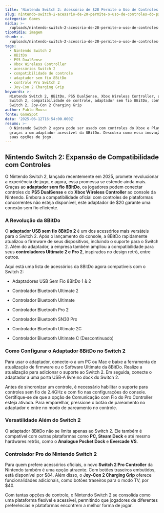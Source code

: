 ```yaml
---
title: 'Nintendo Switch 2: Acessório de $20 Permite o Uso de Controles do PS5 e Xbox'
slug: nintendo-switch-2-acessrio-de-20-permite-o-uso-de-controles-do-ps5-e-xbox
categoria: Games
midia: >-
  /uploads/nintendo-switch-2-acessrio-de-20-permite-o-uso-de-controles-do-ps5-e-xbox-thumb.jpg
tipoMidia: imagem
thumb: >-
  /uploads/nintendo-switch-2-acessrio-de-20-permite-o-uso-de-controles-do-ps5-e-xbox-thumb.jpg
tags:
  - Nintendo Switch 2
  - 8BitDo
  - PS5 DualSense
  - Xbox Wireless Controller
  - acessórios Switch 2
  - compatibilidade de controle
  - adaptador sem fio 8BitDo
  - controle Pro Switch 2
  - Joy-Con 2 Charging Grip
keywords: >-
  Nintendo Switch 2, 8BitDo, PS5 DualSense, Xbox Wireless Controller, acessórios
  Switch 2, compatibilidade de controle, adaptador sem fio 8BitDo, controle Pro
  Switch 2, Joy-Con 2 Charging Grip
author: Pablo Moura
fonte: GameSpot
data: '2025-06-12T16:54:00.000Z'
resumo: >-
  O Nintendo Switch 2 agora pode ser usado com controles do Xbox e PlayStation
  graças a um adaptador acessível da 8BitDo. Descubra como essa inovação amplia
  suas opções de jogo.
---
```


## Nintendo Switch 2: Expansão de Compatibilidade com Controles

O Nintendo Switch 2, lançado recentemente em 2025, promete revolucionar a experiência de jogo, e agora, essa promessa se estende ainda mais. Graças ao **adaptador sem fio 8BitDo**, os jogadores podem conectar controles do **PS5 DualSense** e do **Xbox Wireless Controller** ao console da Nintendo. Embora a compatibilidade oficial com controles de plataformas concorrentes não esteja disponível, este adaptador de $20 garante uma conexão sem fio eficiente.

### A Revolução da 8BitDo

O **adaptador USB sem fio 8BitDo 2** é um dos acessórios mais versáteis para o Switch 2. Após o lançamento do console, a 8BitDo rapidamente atualizou o firmware de seus dispositivos, incluindo o suporte para o Switch 2. Além do adaptador, a empresa também ampliou a compatibilidade para seus **controladores Ultimate 2 e Pro 2**, inspirados no design retrô, entre outros.

Aqui está uma lista de acessórios da 8BitDo agora compatíveis com o Switch 2:

- Adaptadores USB Sem Fio 8BitDo 1 & 2

- Controlador Bluetooth Ultimate 2

- Controlador Bluetooth Ultimate

- Controlador Bluetooth Pro 2

- Controlador Bluetooth SN30 Pro

- Controlador Bluetooth Ultimate 2C

- Controlador Bluetooth Ultimate C (Descontinuado)

### Como Configurar o Adaptador 8BitDo no Switch 2

Para usar o adaptador, conecte-o a um PC ou Mac e baixe a ferramenta de atualização de firmware ou o Software Ultimate da 8BitDo. Realize a atualização para adicionar o suporte ao Switch 2. Em seguida, conecte o adaptador a uma porta USB-A livre no dock do Switch 2.

Antes de sincronizar um controle, é necessário habilitar o suporte para controles sem fio de 2.4GHz e com fio nas configurações do console. Certifique-se de que a opção de Comunicação com Fio do Pro Controller esteja ativada. Para emparelhar, pressione o botão de pareamento no adaptador e entre no modo de pareamento no controle.

### Versatilidade Além do Switch 2

O adaptador 8BitDo não se limita apenas ao Switch 2. Ele também é compatível com outras plataformas como **PC, Steam Deck** e até mesmo hardwares retrôs, como o **Analogue Pocket Dock** e **Evercade VS**.

### Controlador Pro do Nintendo Switch 2

Para quem prefere acessórios oficiais, o novo **Switch 2 Pro Controller** da Nintendo também é uma opção atraente. Com botões traseiros embutidos, está disponível por $84. Além disso, o **Joy-Con 2 Charging Grip** oferece funcionalidades adicionais, como botões traseiros para o modo TV, por $40.

Com tantas opções de controle, o Nintendo Switch 2 se consolida como uma plataforma flexível e acessível, permitindo que jogadores de diferentes preferências e plataformas encontrem a melhor forma de jogar.
